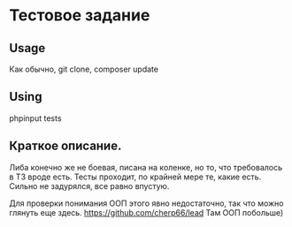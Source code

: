 # Тестовое задание

## Usage
Как обычно, git clone, composer update

## Using
phpinput tests

## Краткое описание.
Либа конечно же не боевая, писана на коленке, но то, что требовалось в ТЗ вроде есть.
Тесты проходит, по крайней мере те, какие есть. Сильно не задурялся, все равно впустую.

Для проверки понимания ООП этого явно недостаточно, так что можно глянуть еще здесь.
https://github.com/cherp66/lead
Там ООП побольше)
